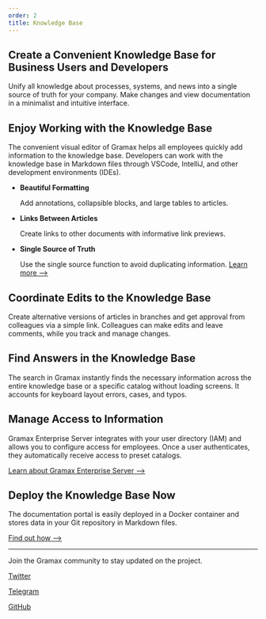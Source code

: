 ```yaml
---
order: 2
title: Knowledge Base
---
```


## Create a Convenient Knowledge Base for Business Users and Developers

Unify all knowledge about processes, systems, and news into a single source of truth for your company. Make changes and view documentation in a minimalist and intuitive interface.

## Enjoy Working with the Knowledge Base

The convenient visual editor of Gramax helps all employees quickly add information to the knowledge base. Developers can work with the knowledge base in Markdown files through VSCode, IntelliJ, and other development environments (IDEs).

-  **Beautiful Formatting**

   Add annotations, collapsible blocks, and large tables to articles.

-  **Links Between Articles**

   Create links to other documents with informative link previews.

-  **Single Source of Truth**

   Use the single source function to avoid duplicating information. [Learn more -->]()

## Coordinate Edits to the Knowledge Base

Create alternative versions of articles in branches and get approval from colleagues via a simple link. Colleagues can make edits and leave comments, while you track and manage changes.

## Find Answers in the Knowledge Base

The search in Gramax instantly finds the necessary information across the entire knowledge base or a specific catalog without loading screens. It accounts for keyboard layout errors, cases, and typos.

## Manage Access to Information

Gramax Enterprise Server integrates with your user directory (IAM) and allows you to configure access for employees. Once a user authenticates, they automatically receive access to preset catalogs.

[Learn about Gramax Enterprise Server -->]()

## Deploy the Knowledge Base Now

The documentation portal is easily deployed in a Docker container and stores data in your Git repository in Markdown files.

[Find out how -->]()

---

Join the Gramax community to stay updated on the project.

[Twitter](https://twitter.com/gram_ax)

[Telegram](https://t.me/gramax_chat)

[GitHub](https://github.com/Gram-ax/gramax)